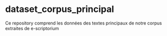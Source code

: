 # dataset_corpus_principal
Ce repository comprend les données des textes principaux de notre corpus extraites de e-scriptorium
